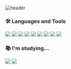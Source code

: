 ![header](https://capsule-render.vercel.app/api?type=waving&color=gradient&height=200&section=header&text=Youngmin%20Github&fontSize=40&fontAlign=80&fontAlignY=40)

### 🛠 Languages and Tools

<img src="https://img.shields.io/badge/HTML5-E34F26?style=flat-square&logo=HTML5&logoColor=white"/></t>
<img src="https://img.shields.io/badge/CSS3-1572B6?style=flat-square&logo=CSS3&logoColor=white"/> 
<img src="https://img.shields.io/badge/JavaScript-F7DF1E?style=flat-square&logo=JavaScript&logoColor=white"/>
<img src="https://img.shields.io/badge/Node.js-339933?style=flat-square&logo=Node.js&logoColor=white"/>
<img src="https://img.shields.io/badge/Linux-FCC624?style=flat-square&logo=Linux&logoColor=white"/>
<img src="https://img.shields.io/badge/React-61DAFB?style=flat-square&logo=react&logoColor=white">
<img src="https://img.shields.io/badge/MYSQL-4479A1?style=flat-square&logo=mysql&logoColor=white">
<img src="https://img.shields.io/badge/firebase-FFCA28?style=flat-square&logo=firebase&logoColor=white">
<img src="https://img.shields.io/badge/Graphql-E10098?style=flat-square&logo=graphql&logoColor=white">


### 📚 I'm studying...
<img src="https://img.shields.io/badge/React-61DAFB?style=flat-square&logo=react&logoColor=white"></t>
<img src="https://img.shields.io/badge/Graphql-E10098?style=flat-square&logo=graphql&logoColor=white">




